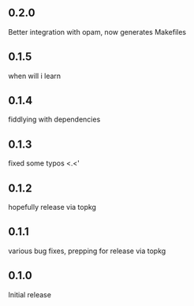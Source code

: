 0.2.0
-----

Better integration with opam, now generates Makefiles

0.1.5
-----

when will i learn

0.1.4
-----

fiddlying with dependencies

0.1.3
-----

fixed some typos <.<'

0.1.2
-----

hopefully release via topkg

0.1.1
-----

various bug fixes, prepping for release via topkg

0.1.0
-----

Initial release